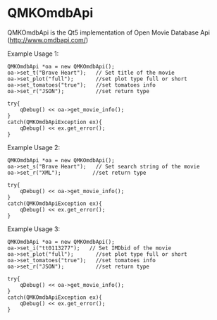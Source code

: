 QMKOmdbApi
==========

QMKOmdbApi is the Qt5 implementation of Open Movie Database Api (http://www.omdbapi.com/)



Example Usage 1:

    QMKOmdbApi *oa = new QMKOmdbApi();
    oa->set_t("Brave Heart");   // Set title of the movie
    oa->set_plot("full");       //set plot type full or short
    oa->set_tomatoes("true");   //set tomatoes info
    oa->set_r("JSON");          //set return type

    try{
        qDebug() << oa->get_movie_info();
    }
    catch(QMKOmdbApiException ex){
        qDebug() << ex.get_error();
    }
    

Example Usage 2:

    QMKOmdbApi *oa = new QMKOmdbApi();
    oa->set_s("Brave Heart");   // Set search string of the movie
    oa->set_r("XML");          //set return type

    try{
        qDebug() << oa->get_movie_info();
    }
    catch(QMKOmdbApiException ex){
        qDebug() << ex.get_error();
    }
    


Example Usage 3:

    QMKOmdbApi *oa = new QMKOmdbApi();
    oa->set_i("tt0113277");   // Set IMDbid of the movie
    oa->set_plot("full");       //set plot type full or short
    oa->set_tomatoes("true");   //set tomatoes info
    oa->set_r("JSON");          //set return type

    try{
        qDebug() << oa->get_movie_info();
    }
    catch(QMKOmdbApiException ex){
        qDebug() << ex.get_error();
    }
    



